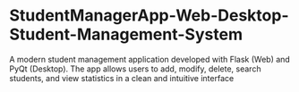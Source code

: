 # StudentManagerApp-Web-Desktop-Student-Management-System
A modern student management application developed with Flask (Web) and PyQt (Desktop). The app allows users to add, modify, delete, search students, and view statistics in a clean and intuitive interface
